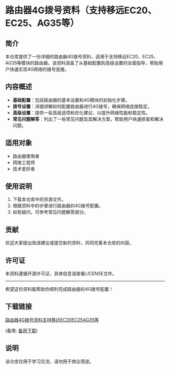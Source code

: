 # 路由器4G拨号资料（支持移远EC20、EC25、AG35等）

## 简介
本仓库提供了一份详细的路由器4G拨号资料，适用于支持移远EC20、EC25、AG35等模块的路由器。该资料涵盖了从基础配置到高级设置的全面指导，帮助用户快速实现4G网络的拨号连接。

## 内容概述
- **基础配置**：包括路由器的基本设置和4G模块的初始化步骤。
- **拨号设置**：详细讲解如何配置路由器进行4G拨号，确保网络连接稳定。
- **高级设置**：提供一些高级选项和优化建议，以提升网络性能和稳定性。
- **常见问题解答**：列出了一些常见问题及其解决方案，帮助用户快速排查和解决问题。

## 适用对象
- 路由器使用者
- 网络工程师
- 技术爱好者

## 使用说明
1. 下载本仓库中的资源文件。
2. 根据资料中的步骤进行路由器的4G拨号配置。
3. 如有疑问，可参考常见问题解答部分。

## 贡献
欢迎大家提出改进建议或提交新的资料，共同完善本仓库的内容。

## 许可证
本资料遵循开源许可证，具体信息请查看LICENSE文件。

---
希望这份资料能帮助你顺利完成路由器的4G拨号配置！

## 下载链接
[路由器4G拨号资料支持移远EC20EC25AG35等](https://pan.quark.cn/s/a6419e8a8ccd) 

(备用: [备用下载](https://pan.baidu.com/s/1njRGclyoN5QEGK1Z7fYAng?pwd=1234))

## 说明

该仓库仅用于学习交流，请勿用于商业用途。
